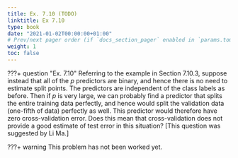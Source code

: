 ```yaml
---
title: Ex. 7.10 (TODO)
linktitle: Ex 7.10
type: book
date: "2021-01-02T00:00:00+01:00"
# Prev/next pager order (if `docs_section_pager` enabled in `params.toml`)
weight: 1
toc: false
---
```


???+ question "Ex. 7.10"
    Referring to the example in Section 7.10.3, suppose instead that all of the $p$ predictors are binary, and hence there is no need to estimate split points. The predictors are independent of the class labels as before. Then if $p$ is very large, we can probably find a predictor that splits the entire training data perfectly, and hence would split the validation data (one-fifth of data) perfectly as well. This predictor would therefore have zero cross-validation error. Does this mean that cross-validation does not provide a good estimate of test error in this situation? [This question was suggested by Li Ma.]

???+ warning 
    This problem has not been worked yet.